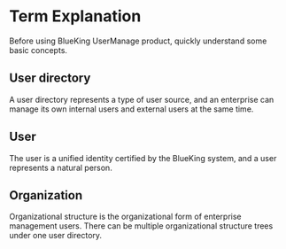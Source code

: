 # Term Explanation

Before using BlueKing UserManage product, quickly understand some basic concepts.

## User directory

A user directory represents a type of user source, and an enterprise can manage its own internal users and external users at the same time.

## User

The user is a unified identity certified by the BlueKing system, and a user represents a natural person.

## Organization

Organizational structure is the organizational form of enterprise management users. There can be multiple organizational structure trees under one user directory.